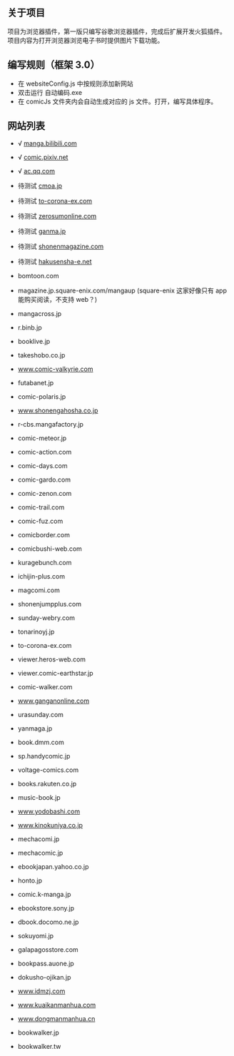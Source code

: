## 关于项目

项目为浏览器插件，第一版只编写谷歌浏览器插件，完成后扩展开发火狐插件。
项目内容为打开浏览器浏览电子书时提供图片下载功能。

## 编写规则（框架 3.0）

- 在 websiteConfig.js 中按规则添加新网站
- 双击运行 自动编码.exe
- 在 comicJs 文件夹内会自动生成对应的 js 文件。打开，编写具体程序。

## 网站列表

- √ [manga.bilibili.com](bilibili漫画)
- √ [comic.pixiv.net](pixivコミック)
- √ [ac.qq.com](腾讯动漫)
- 待测试 [cmoa.jp](コミックシーモア)
- 待测试 [to-corona-ex.com](コロナEX｜TOブックスの公式Web漫画サイト)
- 待测试 [zerosumonline.com](ゼロサムオンライン)
- 待测试 [ganma.jp](<GANMA!(ガンマ)>)
- 待测试 [shonenmagazine.com](マガポケ)
- 待测试 [hakusensha-e.net](白泉社e-net!)

- bomtoon.com
- magazine.jp.square-enix.com/mangaup (square-enix 这家好像只有 app 能购买阅读，不支持 web？)
- mangacross.jp
- r.binb.jp
- booklive.jp
- takeshobo.co.jp
- www.comic-valkyrie.com
- futabanet.jp
- comic-polaris.jp
- www.shonengahosha.co.jp
- r-cbs.mangafactory.jp
- comic-meteor.jp
- comic-action.com
- comic-days.com
- comic-gardo.com
- comic-zenon.com
- comic-trail.com
- comic-fuz.com
- comicborder.com
- comicbushi-web.com
- kuragebunch.com
- ichijin-plus.com
- magcomi.com
- shonenjumpplus.com
- sunday-webry.com
- tonarinoyj.jp
- to-corona-ex.com
- viewer.heros-web.com
- viewer.comic-earthstar.jp
- comic-walker.com
- www.ganganonline.com
- urasunday.com
- yanmaga.jp
- book.dmm.com
- sp.handycomic.jp
- voltage-comics.com
- books.rakuten.co.jp
- music-book.jp
- www.yodobashi.com
- www.kinokuniya.co.jp
- mechacomi.jp
- mechacomic.jp
- ebookjapan.yahoo.co.jp
- honto.jp
- comic.k-manga.jp
- ebookstore.sony.jp
- dbook.docomo.ne.jp
- sokuyomi.jp
- galapagosstore.com
- bookpass.auone.jp
- dokusho-ojikan.jp
- www.idmzj.com
- www.kuaikanmanhua.com
- www.dongmanmanhua.cn
- bookwalker.jp
- bookwalker.tw
